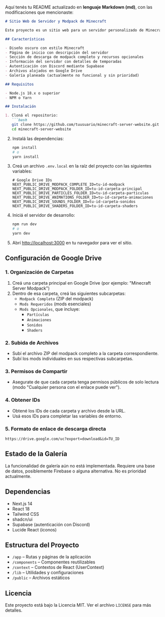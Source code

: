 Aquí tenés tu README actualizado en **lenguaje Markdown (md)**, con las modificaciones que mencionaste:

```md
# Sitio Web de Servidor y Modpack de Minecraft

Este proyecto es un sitio web para un servidor personalizado de Minecraft con modpack. Ofrece información sobre el servidor, descargas organizadas de recursos y una futura galería para compartir capturas.

## Características

- Diseño oscuro con estilo Minecraft
- Página de inicio con descripción del servidor
- Sección de descarga de modpack completo y recursos opcionales
- Información del servidor con detalles de temporadas
- Autenticación con Discord mediante Supabase
- Archivos alojados en Google Drive
- Galería planeada (actualmente no funcional y sin prioridad)

## Requisitos

- Node.js 18.x o superior
- NPM o Yarn

## Instalación

1. Cloná el repositorio:
   ```bash
   git clone https://github.com/tuusuario/minecraft-server-website.git
   cd minecraft-server-website
   ```

2. Instalá las dependencias:
   ```bash
   npm install
   # o
   yarn install
   ```

3. Creá un archivo `.env.local` en la raíz del proyecto con las siguientes variables:
   ```env
   # Google Drive IDs
   NEXT_PUBLIC_DRIVE_MODPACK_COMPLETE_ID=tu-id-modpack
   NEXT_PUBLIC_DRIVE_MODPACK_FOLDER_ID=tu-id-carpeta-principal
   NEXT_PUBLIC_DRIVE_PARTICLES_FOLDER_ID=tu-id-carpeta-particulas
   NEXT_PUBLIC_DRIVE_ANIMATIONS_FOLDER_ID=tu-id-carpeta-animaciones
   NEXT_PUBLIC_DRIVE_SOUNDS_FOLDER_ID=tu-id-carpeta-sonidos
   NEXT_PUBLIC_DRIVE_SHADERS_FOLDER_ID=tu-id-carpeta-shaders
   ```

4. Iniciá el servidor de desarrollo:
   ```bash
   npm run dev
   # o
   yarn dev
   ```

5. Abrí [http://localhost:3000](http://localhost:3000) en tu navegador para ver el sitio.

## Configuración de Google Drive

### 1. Organización de Carpetas

1. Creá una carpeta principal en Google Drive (por ejemplo: "Minecraft Server Modpack")
2. Dentro de esa carpeta, creá las siguientes subcarpetas:
   - `Modpack Completo` (ZIP del modpack)
   - `Mods Requeridos` (mods esenciales)
   - `Mods Opcionales`, que incluye:
     - `Partículas`
     - `Animaciones`
     - `Sonidos`
     - `Shaders`

### 2. Subida de Archivos

- Subí el archivo ZIP del modpack completo a la carpeta correspondiente.
- Subí los mods individuales en sus respectivas subcarpetas.

### 3. Permisos de Compartir

- Asegurate de que cada carpeta tenga permisos públicos de solo lectura (modo "Cualquier persona con el enlace puede ver").

### 4. Obtener IDs

- Obtené los IDs de cada carpeta y archivo desde la URL.
- Usá esos IDs para completar las variables de entorno.

### 5. Formato de enlace de descarga directa

```text
https://drive.google.com/uc?export=download&id=TU_ID
```

## Estado de la Galería

La funcionalidad de galería aún no está implementada. Requiere una base de datos, posiblemente Firebase o alguna alternativa. No es prioridad actualmente.

## Dependencias

- Next.js 14
- React 18
- Tailwind CSS
- shadcn/ui
- Supabase (autenticación con Discord)
- Lucide React (iconos)

## Estructura del Proyecto

- `/app` – Rutas y páginas de la aplicación
- `/components` – Componentes reutilizables
- `/context` – Contextos de React (UserContext)
- `/lib` – Utilidades y configuraciones
- `/public` – Archivos estáticos

## Licencia

Este proyecto está bajo la Licencia MIT. Ver el archivo `LICENSE` para más detalles.
```
